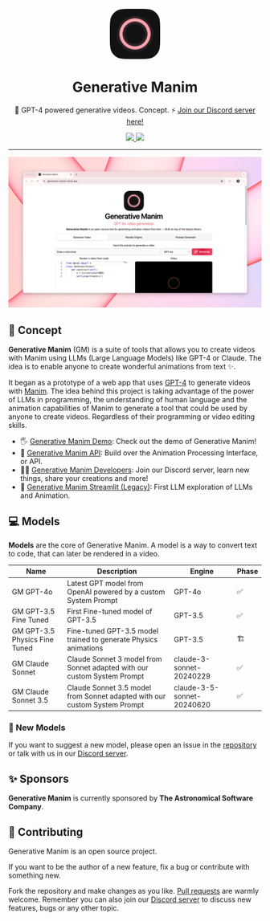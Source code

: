 <p align="center">
  <img
    src=".github/logo.png"
    align="center"
    width="100"
    alt="Generative Manim"
    title="Generative Manim"
  />
  <h1 align="center">Generative Manim</h1>
</p>

<p align="center">
  🎨 GPT-4 powered generative videos. Concept. ⚡️ <a href="https://discord.gg/HkbYEGybGv">Join our Discord server here!</a>
</p>

<p align="center">
  <a href="https://generative-manim.streamlit.app">
    <img src="https://static.streamlit.io/badges/streamlit_badge_black_white.svg" />
  </a>
  <a href="">
    <img src="https://img.shields.io/static/v1?label=OpenAI%20API&message=GPT-4&color=000000&logo=openai&style=flat" />
  </a>
</p>

---

![Preview](./.github/preview.jpg)

## 🚀 Concept

**Generative Manim** (GM) is a suite of tools that allows you to create videos with Manim using LLMs (Large Language Models) like GPT-4 or Claude. The idea is to enable anyone to create wonderful animations from text ✨.

It began as a prototype of a web app that uses [GPT-4](https://openai.com/research/gpt-4) to generate videos with [Manim](https://www.manim.community). The idea behind this project is taking advantage of the power of LLMs in programming, the understanding of human language and the animation capabilities of Manim to generate a tool that could be used by anyone to create videos. Regardless of their programming or video editing skills.

- 🖐️ [Generative Manim Demo](https://generative-manim.vercel.app/): Check out the demo of Generative Manim!
- 🔬 [Generative Manim API](https://github.com/360macky/generative-manim/tree/main/api): Build over the Animation Processing Interface, or API.
- 🧑‍💻 [Generative Manim Developers](https://discord.gg/HkbYEGybGv): Join our Discord server, learn new things, share your creations and more!
- 🍎 [Generative Manim Streamlit (Legacy)](https://github.com/360macky/generative-manim/tree/main/streamlit): First LLM exploration of LLMs and Animation.

## 💻 Models

**Models** are the core of Generative Manim. A model is a way to convert text to code, that can later be rendered in a video.

| Name                          | Description                                                               | Engine                     | Phase |
| ----------------------------- | ------------------------------------------------------------------------- | -------------------------- | ----- |
| GM GPT-4o                     | Latest GPT model from OpenAI powered by a custom System Prompt            | GPT-4o                     | ✅    |
| GM GPT-3.5 Fine Tuned         | First Fine-tuned model of GPT-3.5                                         | GPT-3.5                    | ✅    |
| GM GPT-3.5 Physics Fine Tuned | Fine-tuned GPT-3.5 model trained to generate Physics animations           | GPT-3.5                    | 🏗️    |
| GM Claude Sonnet              | Claude Sonnet 3 model from Sonnet adapted with our custom System Prompt   | claude-3-sonnet-20240229   | ✅    |
| GM Claude Sonnet 3.5          | Claude Sonnet 3.5 model from Sonnet adapted with our custom System Prompt | claude-3-5-sonnet-20240620 | ✅    |

### 📡 New Models

If you want to suggest a new model, please open an issue in the [repository](https://github.com/360macky/generative-manim/issues) or talk with us in our [Discord server](https://discord.gg/HkbYEGybGv).

## ✨ Sponsors

**Generative Manim** is currently sponsored by **The Astronomical Software Company**.

## 🤲 Contributing

Generative Manim is an open source project.

If you want to be the author of a new feature, fix a bug or contribute with something new.

Fork the repository and make changes as you like. [Pull requests](https://github.com/360macky/generative-manim/pulls) are warmly welcome. Remember you can also join our [Discord server](https://discord.gg/HkbYEGybGv) to discuss new features, bugs or any other topic.
